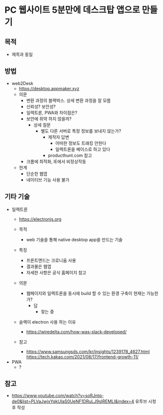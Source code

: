 # PC 웹사이트 5분만에 데스크탑 앱으로 만들기

## 목적
 - 제목과 동일
## 방법
 - web2Desk
    - https://desktop.appmaker.xyz
    - 의문
        - 변환 과정의 블랙박스. 상세 변환 과정을 잘 모름
        - 신뢰성? 보안성?
        - 일렉트론, PWA와 차이점은?
        - 보안에 취약 하지 않을까?
            - 상세 질문
                - 별도 다른 서버로 특정 정보를 보내지 않는가?
                    - 제작자 답변
                        - 어떠한 정보도 트래킹 안한다
                        - 일렉트론을 베이스로 하고 있다
                    - producthunt.com 참고
        - 크롬에 최적화, IE에서 비정상작동
    - 한계
        - 단순한 웹앱
        - 네이티브 기능 사용 불가


## 기타 기술
 - 일렉트론
    - https://electronjs.org	
    - 목적
        - web 기술을 통해 native desktop app을 만드는 기술
    - 특징
        - 프론트엔드는 크로니움 사용
        - 결과물은 웹앱
        - 자세한 사항은 공식 홈페이지 참고
    - 의문
        - 웹페이지와 일렉트론을 동시에 build 할 수 있는 환경 구축이 현재는 가능한가?
            - 답
                - 찾는 중
    - 슬랙이 electron 사용 하는 이유
        - https://wiredelta.com/how-was-slack-developed/

    - 참고
        - https://www.samsungsds.com/kr/insights/1239178_4627.html
https://tech.kakao.com/2021/08/17/frontend-growth-11/
 - PWA
    - ?


## 참고
 - https://www.youtube.com/watch?v=soRJntq-de0&list=PLVaJwjxYqkUIaS0UeNF1DRuLJ9sIREMLl&index=4 유투브 시청 후 작성
